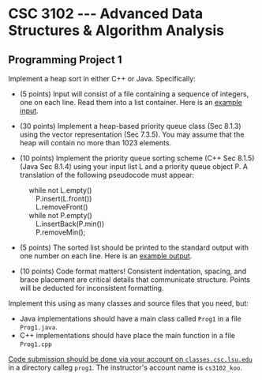 # CSC 3102 --- Advanced Data Structures & Algorithm Analysis

## Programming Project 1

Implement a heap sort in either C++ or Java. Specifically:

- (5 points) Input will consist of a file containing a sequence of integers, one on each line. Read them into a list container. Here is an [example input](unsorted.txt).

- (30 points) Implement a heap-based priority queue class (Sec 8.1.3) using the vector representation (Sec 7.3.5). You may assume that the heap will contain no more than 1023 elements.

- (10 points) Implement the priority queue sorting scheme (C++ Sec 8.1.5) (Java Sec 8.1.4) using your input list L and a priority queue object P. A translation of the following pseudocode must appear:

	&emsp; while not L.empty()  
	&emsp;&emsp; P.insert(L.front())  
	&emsp;&emsp; L.removeFront()  
	&emsp; while not P.empty()  
	&emsp;&emsp; L.insertBack(P.min())  
	&emsp;&emsp; P.removeMin();  

- (5 points) The sorted list should be printed to the standard output with one number on each line. Here is an [example output](sorted.txt).

- (10 points) Code format matters! Consistent indentation, spacing, and brace placement are critical details that communicate structure. Points will be deducted for inconsistent formatting.

Implement this using as many classes and source files that you need, but:

- Java implementations should have a main class called `Prog1` in a file `Prog1.java`.
- C++ implementations should have place the main function in a file `Prog1.cpp`

[Code submission should be done via your account on `classes.csc.lsu.edu`](classes.html) in a directory calleg `prog1`. The instructor's account name is `cs3102_koo`.
